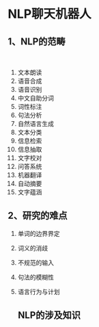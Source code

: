 # 						NLP聊天机器人



## 1、NLP的范畴

​	

1. 文本朗读
2. 语音合成
3. 语音识别
4. 中文自助分词
5. 词性标注
6. 句法分析
7. 自然语言生成
8. 文本分类
9. 信息检索
10. 信息抽取
11. 文字校对
12. 问答系统
13. 机器翻译
14. 自动摘要
15. 文字蕴涵



## 2、研究的难点

1. 单词的边界界定

2. 词义的消歧

3. 不规范的输入

4. 句法的模糊性

5. 语言行为与计划

   

   ## NLP的涉及知识

   

   

   
